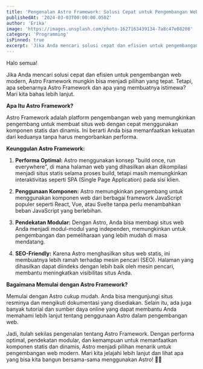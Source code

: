 ```yaml
---
title: 'Pengenalan Astro Framework: Solusi Cepat untuk Pengembangan Web Modern'
publishedAt: '2024-03-03T00:00:00.050Z'
author: 'Erika'
image: 'https://images.unsplash.com/photo-1627163439134-7a8c47e08208'
category: 'Programming'
isPinned: true
excerpt: 'Jika Anda mencari solusi cepat dan efisien untuk pengembangan web modern, Astro Framework mungkin bisa menjadi pilihan yang tepat. Tetapi, apa sebenarnya Astro Framework dan apa yang membuatnya istimewa? Mari kita bahas lebih lanjut.'
---
```


Halo semua!

Jika Anda mencari solusi cepat dan efisien untuk pengembangan web modern, Astro Framework mungkin bisa menjadi pilihan yang tepat. Tetapi, apa sebenarnya Astro Framework dan apa yang membuatnya istimewa? Mari kita bahas lebih lanjut.

**Apa Itu Astro Framework?**

Astro Framework adalah platform pengembangan web yang memungkinkan pengembang untuk membuat situs web dengan cepat menggunakan komponen statis dan dinamis. Ini berarti Anda bisa memanfaatkan kekuatan dari keduanya tanpa harus mengorbankan performa.

**Keunggulan Astro Framework:**

1. **Performa Optimal:** Astro menggunakan konsep "build once, run everywhere", di mana halaman web yang dihasilkan akan dikompilasi menjadi situs statis selama proses build, tetapi masih memungkinkan interaktivitas seperti SPA (Single Page Application) pada sisi klien.

2. **Penggunaan Komponen:** Astro memungkinkan pengembang untuk menggunakan komponen web dari berbagai framework JavaScript populer seperti React, Vue, atau Svelte tanpa perlu menambahkan beban JavaScript yang berlebihan.

3. **Pendekatan Modular:** Dengan Astro, Anda bisa membagi situs web Anda menjadi modul-modul yang independen, memungkinkan untuk pengembangan dan pemeliharaan yang lebih mudah di masa mendatang.

4. **SEO-Friendly:** Karena Astro menghasilkan situs web statis, ini membuatnya lebih ramah terhadap mesin pencari (SEO). Halaman yang dihasilkan dapat diindeks dengan lebih baik oleh mesin pencari, membantu meningkatkan visibilitas situs Anda.

**Bagaimana Memulai dengan Astro Framework?**

Memulai dengan Astro cukup mudah. Anda bisa mengunjungi situs resminya dan mengikuti dokumentasi yang disediakan. Selain itu, ada juga banyak tutorial dan sumber daya online yang dapat membantu Anda memahami lebih lanjut tentang penggunaan Astro dalam pengembangan web.

Jadi, itulah sekilas pengenalan tentang Astro Framework. Dengan performa optimal, pendekatan modular, dan kemampuan untuk memanfaatkan komponen statis dan dinamis, Astro menjadi pilihan menarik untuk pengembangan web modern. Mari kita jelajahi lebih lanjut dan lihat apa yang bisa kita bangun bersama-sama menggunakan Astro! 🚀✨
